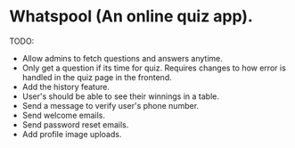 # Whatspool (An online quiz app).

TODO:

- Allow admins to fetch questions and answers anytime.
- Only get a question if its time for quiz. Requires changes to how error
is handled in the quiz page in the frontend.
- Add the history feature.
- User's should be able to see their winnings in a table.
- Send a message to verify user's phone number.
- Send welcome emails.
- Send password reset emails.
- Add profile image uploads.